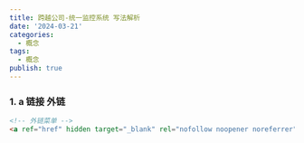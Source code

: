 ```yaml
---
title: 跨越公司-统一监控系统 写法解析
date: '2024-03-21'
categories:
  - 概念
tags:
  - 概念
publish: true
---
```


### 1. a 链接 外链

```html
<!-- 外链菜单 -->
<a ref="href" hidden target="_blank" rel="nofollow noopener noreferrer"></a>
```
